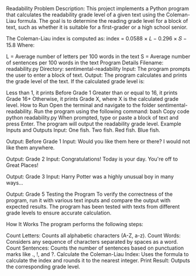 Readability
Problem Description: 
This project implements a Python program that calculates the readability grade level of a given text using the Coleman-Liau formula. The goal is to determine the reading grade level for a block of text, such as whether it is suitable for a first-grader or a high school senior.

The Coleman-Liau index is computed as:
index = 0.0588 × 𝐿 − 0.296 × 𝑆 − 15.8
Where:

L = Average number of letters per 100 words in the text
S = Average number of sentences per 100 words in the text
Program Details
Filename: readability.py
Directory: sentimental-readability
Input: The program prompts the user to enter a block of text.
Output: The program calculates and prints the grade level of the text.
If the calculated grade level is:

Less than 1, it prints Before Grade 1
Greater than or equal to 16, it prints Grade 16+
Otherwise, it prints Grade X, where X is the calculated grade level.
How to Run
Open the terminal and navigate to the folder sentimental-readability.
Run the program using the following command:
bash
Copy code
python readability.py
When prompted, type or paste a block of text and press Enter. The program will output the readability grade level.
Example Inputs and Outputs
Input: One fish. Two fish. Red fish. Blue fish.

Output: Before Grade 1
Input: Would you like them here or there? I would not like them anywhere.

Output: Grade 2
Input: Congratulations! Today is your day. You're off to Great Places!

Output: Grade 3
Input: Harry Potter was a highly unusual boy in many ways...

Output: Grade 5
Testing the Program
To verify the correctness of the program, run it with various text inputs and compare the output with expected results. The program has been tested with texts from different grade levels to ensure accurate calculation.

How It Works
The program performs the following steps:

Count Letters: Counts all alphabetic characters (A-Z, a-z).
Count Words: Considers any sequence of characters separated by spaces as a word.
Count Sentences: Counts the number of sentences based on punctuation marks like ., !, and ?.
Calculate the Coleman-Liau Index: Uses the formula to calculate the index and rounds it to the nearest integer.
Print Result: Outputs the corresponding grade level.
